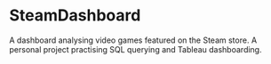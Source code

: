 # SteamDashboard
A dashboard analysing video games featured on the Steam store. A personal project practising SQL querying and Tableau dashboarding.
